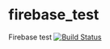 # firebase_test
Firebase test
[![Build Status](https://travis-ci.org/nazisangg/firebase_test.svg?branch=master)](https://travis-ci.org/nazisangg/firebase_test)
